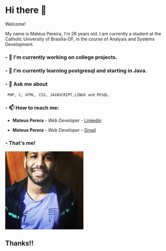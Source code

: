 # Hi there 👋

Welcome!

My name is Mateus Pereira, I'm 26 years old. I am currently a student at the Catholic University of Brasília-DF, in the course of Analysis and Systems Development.

### - 🔭 I'm currently working on college projects.
### - 🌱 I'm currently learning postgresql and starting in Java.
### - 💬 Ask me about 
```
 PHP, C, HTML, CSS, JAVASCRIPT,LINUX and MYSQL.
```
### - 📫 How to reach me:

* **Mateus Perera** - *Web Developer* - [Linkedin](https://www.linkedin.com/in/mateus-pereira-971946197/)

* **Mateus Perera** - *Web Developer* - [Gmail](mateuusth14@gmail.com)
### - That's me!
![use case](https://github.com/mateuspsm/mateuspsm/blob/master/mateus.jpg)

## Thanks!!